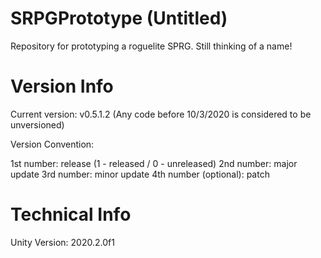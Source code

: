 # SRPGPrototype (Untitled)
Repository for prototyping a roguelite SPRG. Still thinking of a name!

# Version Info

Current version: v0.5.1.2 (Any code before 10/3/2020 is considered to be unversioned)

Version Convention:

1st number: release (1 - released / 0 - unreleased)
2nd number: major update
3rd number: minor update
4th number (optional): patch

# Technical Info
Unity Version: 2020.2.0f1